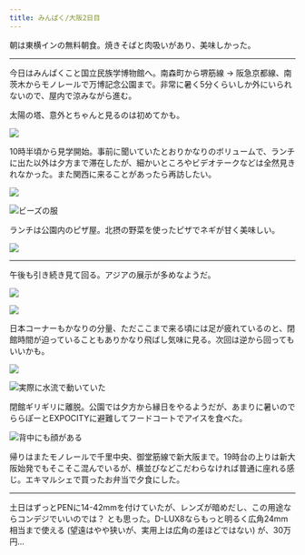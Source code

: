 ```yaml
---
title: みんぱく/大阪2日目
---
```


朝は東横インの無料朝食。焼きそばと肉吸いがあり、美味しかった。

---

今日はみんぱくこと国立民族学博物館へ。南森町から堺筋線 → 阪急京都線、南茨木からモノレールで万博記念公園まで。非常に暑く5分くらいしか外にいられないので、屋内で涼みながら進む。

太陽の塔、意外とちゃんと見るのは初めてかも。

![](https://ceshmina-photos.s3.ap-northeast-1.amazonaws.com/medium/202407/20240728-102406.webp)

10時半頃から見学開始。事前に聞いていたとおりかなりのボリュームで、ランチに出た以外は夕方まで滞在したが、細かいところやビデオテークなどは全然見きれなかった。また関西に来ることがあったら再訪したい。

![](https://ceshmina-photos.s3.ap-northeast-1.amazonaws.com/medium/202407/20240728-111424.webp)

![ビーズの服](https://ceshmina-photos.s3.ap-northeast-1.amazonaws.com/medium/202407/20240728-120104.webp)

ランチは公園内のピザ屋。北摂の野菜を使ったピザでネギが甘く美味しい。

![](https://ceshmina-photos.s3.ap-northeast-1.amazonaws.com/medium/202407/20240728-123936.webp)

---

午後も引き続き見て回る。アジアの展示が多めなようだ。

![](https://ceshmina-photos.s3.ap-northeast-1.amazonaws.com/medium/202407/20240728-141814.webp)

![](https://ceshmina-photos.s3.ap-northeast-1.amazonaws.com/medium/202407/20240728-142109.webp)

日本コーナーもかなりの分量、ただここまで来る頃には足が疲れているのと、閉館時間が迫っていることもありかなり飛ばし気味に見る。次回は逆から回ってもいいかも。

![](https://ceshmina-photos.s3.ap-northeast-1.amazonaws.com/medium/202407/20240728-161107.webp)

![実際に水流で動いていた](https://ceshmina-photos.s3.ap-northeast-1.amazonaws.com/medium/202407/20240728-161628.webp)

閉館ギリギリに離脱。公園では夕方から縁日をやるようだが、あまりに暑いのでららぽーとEXPOCITYに避難してフードコートでアイスを食べた。

![背中にも顔がある](https://ceshmina-photos.s3.ap-northeast-1.amazonaws.com/medium/202407/20240728-165500.webp)

帰りはまたモノレールで千里中央、御堂筋線で新大阪まで。19時台の上りは新大阪始発でもそこそこ混んでいるが、横並びなどこだわらなければ普通に座れる感じ。エキマルシェで買ったお弁当で夕食にした。

---

土日はずっとPENに14-42mmを付けていたが、レンズが暗めだし、この用途ならコンデジでいいのでは？ とも思った。D-LUX8ならもっと明るく広角24mm相当まで使える (望遠はやや狭いが、実用上は広角の差ほどではない) が、30万円...
